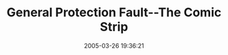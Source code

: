 ---
date: 2005-03-26 19:36:21
link:
  source: delicious
  source_url: https://del.icio.us/roytang
  text: General Protection Fault--The Comic Strip
  url: http://gpf-comics.com/
slug: general-protection-fault-the-comic-strip
source: delicious
tags:
- webcomics
title: General Protection Fault--The Comic Strip
---